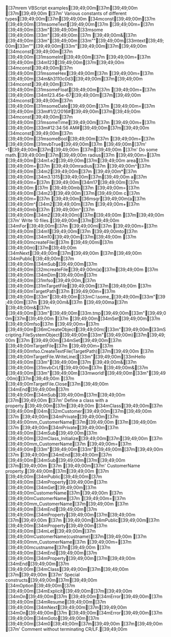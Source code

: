 [37mrem VBScript examples[39;49;00m[37m[39;49;00m
[37m[39;49;00m
[37m' Various constants of different types[39;49;00m[37m[39;49;00m
[34mconst[39;49;00m[37m [39;49;00m[31msomeText[39;49;00m[37m [39;49;00m=[37m [39;49;00m[33m"[39;49;00m[33msome [39;49;00m[33m"[39;49;00m[37m [39;49;00m&[37m [39;49;00m[33m"[39;49;00m[33m""[39;49;00m[33mtext[39;49;00m[33m""[39;49;00m[33m"[39;49;00m[37m[39;49;00m
[34mconst[39;49;00m[37m [39;49;00m[31msomeInt[39;49;00m[37m [39;49;00m=[37m [39;49;00m[34m123[39;49;00m[37m[39;49;00m
[34mconst[39;49;00m[37m [39;49;00m[31msomeHex[39;49;00m[37m [39;49;00m=[37m [39;49;00m[34m&h3110c0d3[39;49;00m[37m[39;49;00m
[34mconst[39;49;00m[37m [39;49;00m[31msomeFloat[39;49;00m[37m [39;49;00m=[37m [39;49;00m[34m123.45e-67[39;49;00m[37m[39;49;00m
[34mconst[39;49;00m[37m [39;49;00m[31msomeDate[39;49;00m[37m [39;49;00m=[37m [39;49;00m[33m#1/2/2016#[39;49;00m[37m[39;49;00m
[34mconst[39;49;00m[37m [39;49;00m[31msomeTime[39;49;00m[37m [39;49;00m=[37m [39;49;00m[33m#12:34:56 AM#[39;49;00m[37m[39;49;00m
[34mconst[39;49;00m[37m [39;49;00m[31msomeBool[39;49;00m[37m [39;49;00m=[37m [39;49;00m[31mvbTrue[39;49;00m[37m  [39;49;00m[37m' -1[39;49;00m[37m[39;49;00m
[37m[39;49;00m
[37m' Do some math.[39;49;00m[37m[39;49;00m
radius[37m [39;49;00m=[37m [39;49;00m[34m1.e2[39;49;00m[37m[39;49;00m
area[37m [39;49;00m=[37m [39;49;00mradius[37m [39;49;00m^[37m [39;49;00m[34m2[39;49;00m[37m [39;49;00m*[37m [39;49;00m[34m3.1315[39;49;00m[37m[39;49;00m
a[37m [39;49;00m=[37m [39;49;00m[34m17[39;49;00m[37m [39;49;00m:[37m [39;49;00mb[37m [39;49;00m=[37m [39;49;00m[34m23[39;49;00m[37m[39;49;00m
c[37m [39;49;00m=[37m [39;49;00m[36msqr[39;49;00m(a[37m [39;49;00m^[34m2[39;49;00m[37m [39;49;00m+[37m [39;49;00mb[37m [39;49;00m^[37m [39;49;00m[34m2[39;49;00m)[37m[39;49;00m
[37m[39;49;00m
[37m' Write 10 files.[39;49;00m[37m[39;49;00m
[34mFor[39;49;00m[37m [39;49;00mi[37m [39;49;00m=[37m [39;49;00m[34m1[39;49;00m[37m [39;49;00mto[37m [39;49;00m[34m10[39;49;00m[37m[39;49;00m
[37m    [39;49;00mcreateFile([37m [39;49;00mi[37m [39;49;00m)[37m[39;49;00m
[34mNext[39;49;00m[37m[39;49;00m
[37m[39;49;00m
[34mPublic[39;49;00m[37m [39;49;00m[34mSub[39;49;00m[37m [39;49;00m[32mcreateFile[39;49;00m(a)[37m[39;49;00m
[37m    [39;49;00m[34mDim[39;49;00m[37m [39;49;00m[31mfso[39;49;00m,[37m [39;49;00m[31mTargetFile[39;49;00m[37m[39;49;00m
[37m    [39;49;00mTargetPath[37m [39;49;00m=[37m [39;49;00m[33m"[39;49;00m[33mC:\some_[39;49;00m[33m"[39;49;00m[37m [39;49;00m&[37m [39;49;00ma[37m [39;49;00m&[37m [39;49;00m[33m"[39;49;00m[33m.tmp[39;49;00m[33m"[39;49;00m[37m[39;49;00m
[37m    [39;49;00m[34mSet[39;49;00m[37m [39;49;00mfso[37m [39;49;00m=[37m [39;49;00m[36mCreateObject[39;49;00m([33m"[39;49;00m[33mScripting.FileSystemObject[39;49;00m[33m"[39;49;00m)[37m[39;49;00m
[37m    [39;49;00m[34mSet[39;49;00m[37m [39;49;00mTargetFile[37m [39;49;00m=[37m [39;49;00mfso.CreateTextFile(TargetPath)[37m[39;49;00m
[37m    [39;49;00mTargetFile.WriteLine([33m"[39;49;00m[33mHello [39;49;00m[33m"[39;49;00m[37m [39;49;00m&[37m [39;49;00m[31mvbCrLf[39;49;00m[37m [39;49;00m&[37m [39;49;00m[33m"[39;49;00m[33mworld![39;49;00m[33m"[39;49;00m)[37m[39;49;00m
[37m    [39;49;00mTargetFile.Close[37m[39;49;00m
[34mEnd[39;49;00m[37m [39;49;00m[34mSub[39;49;00m[37m[39;49;00m
[37m[39;49;00m
[37m' Define a class with a property.[39;49;00m[37m[39;49;00m
[34mClass[39;49;00m[37m [39;49;00m[04m[32mCustomer[39;49;00m[37m[39;49;00m
[37m    [39;49;00m[34mPrivate[39;49;00m[37m [39;49;00mm_CustomerName[37m[39;49;00m
[37m[39;49;00m
[37m    [39;49;00m[34mPrivate[39;49;00m[37m [39;49;00m[34mSub[39;49;00m[37m [39;49;00m[32mClass_Initialize[39;49;00m[37m[39;49;00m
[37m        [39;49;00mm_CustomerName[37m [39;49;00m=[37m [39;49;00m[33m"[39;49;00m[33m"[39;49;00m[37m[39;49;00m
[37m    [39;49;00m[34mEnd[39;49;00m[37m [39;49;00m[34mSub[39;49;00m[37m[39;49;00m
[37m[39;49;00m
[37m    [39;49;00m[37m' CustomerName property.[39;49;00m[37m[39;49;00m
[37m    [39;49;00m[34mPublic[39;49;00m[37m [39;49;00m[34mProperty[39;49;00m[37m [39;49;00m[34mGet[39;49;00m[37m [39;49;00mCustomerName[37m[39;49;00m
[37m        [39;49;00mCustomerName[37m [39;49;00m=[37m [39;49;00mm_CustomerName[37m[39;49;00m
[37m    [39;49;00m[34mEnd[39;49;00m[37m [39;49;00m[34mProperty[39;49;00m[37m[39;49;00m
[37m[39;49;00m
[37m    [39;49;00m[34mPublic[39;49;00m[37m [39;49;00m[34mProperty[39;49;00m[37m [39;49;00m[34mLet[39;49;00m[37m [39;49;00mCustomerName(custname)[37m[39;49;00m
[37m        [39;49;00mm_CustomerName[37m [39;49;00m=[37m [39;49;00mcustname[37m[39;49;00m
[37m    [39;49;00m[34mEnd[39;49;00m[37m [39;49;00m[34mProperty[39;49;00m[37m[39;49;00m
[34mEnd[39;49;00m[37m [39;49;00m[34mClass[39;49;00m[37m[39;49;00m
[37m[39;49;00m
[37m' Special constructs[39;49;00m[37m[39;49;00m
[34mOption[39;49;00m[37m [39;49;00m[34mExplicit[39;49;00m[37m[39;49;00m
[34mOn[39;49;00m[37m [39;49;00m[34mError[39;49;00m[37m [39;49;00m[34mResume[39;49;00m[37m [39;49;00m[34mNext[39;49;00m[37m[39;49;00m
[34mOn[39;49;00m[37m [39;49;00m[34mError[39;49;00m[37m [39;49;00m[34mGoto[39;49;00m[37m [39;49;00m[34m0[39;49;00m[37m[39;49;00m
[37m[39;49;00m
[37m' Comment without terminating CR/LF.[39;49;00m
